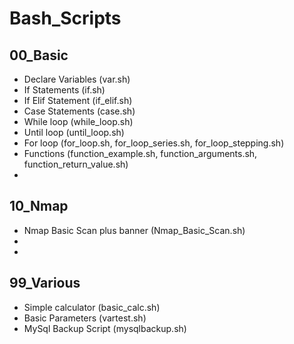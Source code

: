 # Bash_Scripts

## 00_Basic

* Declare Variables (var.sh)
* If Statements (if.sh)
* If Elif Statement (if_elif.sh)
* Case Statements (case.sh)
* While loop (while_loop.sh)
* Until loop (until_loop.sh)
* For loop (for_loop.sh, for_loop_series.sh, for_loop_stepping.sh)
* Functions (function_example.sh, function_arguments.sh, function_return_value.sh)
* 


## 10_Nmap

* Nmap Basic Scan plus banner (Nmap_Basic_Scan.sh)
* 
* 

## 99_Various

* Simple calculator (basic_calc.sh)
* Basic Parameters (vartest.sh)
* MySql Backup Script (mysqlbackup.sh)


